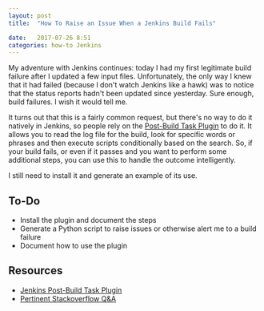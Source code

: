 ```yaml
---
layout: post
title:  "How To Raise an Issue When a Jenkins Build Fails"

date:   2017-07-26 8:51
categories: how-to Jenkins
---
```

My adventure with Jenkins continues: today I had my first legitimate build failure after I updated a few input files. Unfortunately, the only way I knew that it had failed (because I don't watch Jenkins like a hawk) was to notice that the status reports hadn't been updated since yesterday. Sure enough, build failures. I wish it would tell me.

It turns out that this is a fairly common request, but there's no way to do it natively in Jenkins, so people rely on the [Post-Build Task Plugin](https://wiki.jenkins.io/display/JENKINS/Post+build+task) to do it. It allows you to read the log file for the build, look for specific words or phrases and then execute scripts conditionally based on the search. So, if your build fails, or even if it passes and you want to perform some additional steps, you can use this to handle the outcome intelligently.

I still need to install it and generate an example of its use.

## To-Do ##

* Install the plugin and document the steps
* Generate a Python script to raise issues or otherwise alert me to a build failure
* Document how to use the plugin

## Resources ##

* [Jenkins Post-Build Task Plugin](https://wiki.jenkins.io/display/JENKINS/Post+build+task)
* [Pertinent Stackoverflow Q&A](https://stackoverflow.com/q/11160363/39492)
